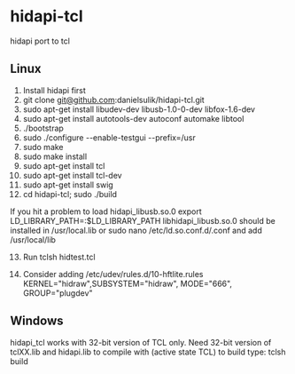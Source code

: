 # hidapi-tcl
hidapi port to tcl

Linux
-----

1. Install hidapi first
2. git clone git@github.com:danielsulik/hidapi-tcl.git
3. sudo apt-get install libudev-dev libusb-1.0-0-dev libfox-1.6-dev
4. sudo apt-get install autotools-dev autoconf automake libtool
5. \./bootstrap
6. sudo \./configure --enable-testgui --prefix=/usr    
7.  sudo make
8.  sudo make install
9.  sudo apt-get install tcl
10. sudo apt-get install tcl-dev
11. sudo apt-get install swig
12. cd hidapi-tcl; sudo ./build

   If you hit a problem to load hidapi_libusb.so.0 
   export LD_LIBRARY_PATH=<path to libhidapi_libusb.so.0>:$LD_LIBRARY_PATH
   libhidapi_libusb.so.0 should be installed in /usr/local.lib
   or
   sudo nano /etc/ld.so.conf.d/.conf and add /usr/local/lib
   
13. Run tclsh hidtest.tcl 

14. Consider adding /etc/udev/rules.d/10-hftlite.rules
    KERNEL="hidraw",SUBSYSTEM="hidraw", MODE="666", GROUP="plugdev"
   
Windows
-------

hidapi_tcl works with 32-bit version of TCL only.
Need 32-bit version of tclXX.lib and hidapi.lib to compile with (active state TCL)
to build type:
tclsh build

